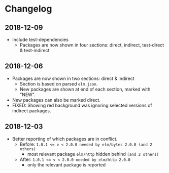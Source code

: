 # Changelog

## 2018-12-09
- Include test-dependencies
  - Packages are now shown in four sections:
    direct, indirect, test-direct & test-indirect

## 2018-12-06
- Packages are now shown in two sections: direct & indirect
  - Section is based on parsed `elm.json`.
  - New packages are shown at end of each section, marked with "NEW".
- New packages can also be marked direct.
- FIXED: Showing red background was ignoring selected versions of
  indirect packages.

## 2018-12-03
- Better reporting of which packages are in conflict.
  - Before: `1.0.1 <= v < 2.0.0 needed by elm/bytes 2.0.0 (and 2 others)`
    - most relevant package `elm/http` hidden behind `(and 2 others)`
  - After: `1.0.1 <= v < 2.0.0 needed by elm/http 2.0.0`
    - only the relevant package is reported
